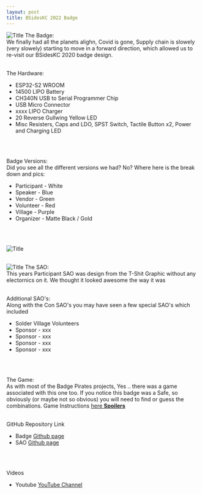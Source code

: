 ```yaml
---
layout: post
title: BSidesKC 2022 Badge
---
```


![Title](/images/BSidesKC22_Badge.jpg)
The Badge: <br>
We finally had all the planets alighn, Covid is gone, Supply chain is slowely (very slowely) starting to move in a forward direction, which allowed us to re-visit our BSidesKC 2020 badge design. 
<br>
<br>

The Hardware:
- ESP32-S2 WROOM
- 14500 LIPO Battery
- CH340N USB to Serial Programmer Chip
- USB Micro Connector
- xxxx LIPO Charger
- 20 Reverse Gullwing Yellow LED
- Misc Resisters, Caps and LDO, SPST Switch, Tactile Button x2, Power and Charging LED
<br>
<br>

Badge Versions: <br>
Did you see all the different versions we had? No? Where here is the break down and pics:
- Participant - White
- Speaker - Blue
- Vendor - Green
- Volunteer - Red
- Village - Purple
- Organizer - Matte Black / Gold
<br>
<br>

![Title](/images/BSideskC22_BadgeVersions.jpg)
<br>
<br>

![Title](/images/BSidesKC22_SAO.jpg)
The SAO: <br>
This years Participant SAO was design from the T-Shit Graphic without any electornics on it. We thought it looked awesome the way it was
<br>
<br>

Additional SAO's: <br>
Along with the Con SAO's you may have seen a few special SAO's which included
- Solder Village Volunteers
- Sponsor - xxx
- Sponsor - xxx
- Sponsor - xxx
- Sponsor - xxx
 <br>
 <br>

The Game: <br>
As with most of the Badge Pirates projects, Yes .. there was a game associated with this one too. If you notice this badge was a Safe, so obviously (or maybe not so obvious) you will need to find or guess the combinations. 
Game Instructions [here **Spoilers**](http://challenges.cryptochallenges.com/BC/2022/BSides22.html)
 <br>
 <br>
 
GitHub Repository Link <br>
- Badge [Github page](https://github.com/BadgePiratesLLC/BSidesKC_2022/) <br>
- SAO [Github page](https://github.com/BadgePiratesLLC/BSidesKC_2022/) <br>
<br>
<br>

Videos
- Youtube [YouTube Channel](https://www.youtube.com/channel/UCRVegJ2Y7m-8vIXnG0BIhyw/featured/) 
